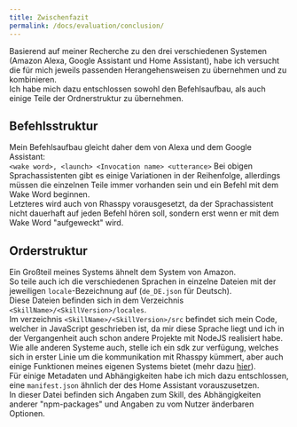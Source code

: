 ```yaml
---
title: Zwischenfazit
permalink: /docs/evaluation/conclusion/
---
```


Basierend auf meiner Recherche zu den drei verschiedenen Systemen (Amazon Alexa, Google Assistant und Home Assistant), habe ich versucht die für mich jeweils passenden Herangehensweisen zu übernehmen und zu kombinieren.  
Ich habe mich dazu entschlossen sowohl den Befehlsaufbau, als auch einige Teile der Ordnerstruktur zu übernehmen.  

## Befehlsstruktur

Mein Befehlsaufbau gleicht daher dem von Alexa und dem Google Assistant:  
``<wake word>, <launch> <Invocation name> <utterance>``
Bei obigen Sprachassistenten gibt es einige Variationen in der Reihenfolge, allerdings müssen die einzelnen Teile immer vorhanden sein und ein Befehl mit dem Wake Word beginnen.  
Letzteres wird auch von Rhasspy vorausgesetzt, da der Sprachassistent nicht dauerhaft auf jeden Befehl hören soll, sondern erst wenn er mit dem Wake Word "aufgeweckt" wird.  


## Orderstruktur

Ein Großteil meines Systems ähnelt dem System von Amazon.  
So teile auch ich die verschiedenen Sprachen in einzelne Dateien mit der jeweiligen ``locale``-Bezeichnung auf (``de_DE.json`` für Deutsch).  
Diese Dateien befinden sich in dem Verzeichnis ``<SkillName>/<SkillVersion>/locales``.   
Im verzeichnis ``<SkillName>/<SkillVersion>/src`` befindet sich mein Code, welcher in JavaScript geschrieben ist, da mir diese Sprache liegt und ich in der Vergangenheit auch schon andere Projekte mit NodeJS realisiert habe.  
Wie alle anderen Systeme auch, stelle ich ein sdk zur verfügung, welches sich in erster Linie um die kommunikation mit Rhasspy kümmert, aber auch einige Funktionen meines eigenen Systems bietet (mehr dazu [hier](./../skill/sdk.md)).  
Für einige Metadaten und Abhängigkeiten habe ich mich dazu entschlossen, eine ``manifest.json`` ähnlich der des Home Assistant vorauszusetzen.  
In dieser Datei befinden sich Angaben zum Skill, des Abhängigkeiten anderer "npm-packages" und Angaben zu vom Nutzer änderbaren Optionen.


[//]: # ()
[//]: # (- am ehesten an alexa angelehnt)

[//]: # (- )